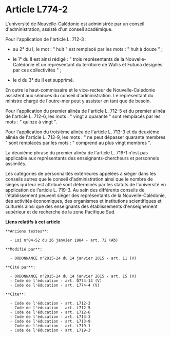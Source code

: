 # Article L774-2

L'université de Nouvelle-Calédonie est administrée par un conseil d'administration, assisté d'un conseil académique. 

Pour l'application de l'article L. 712-3 :

- au 2° du I, le mot : " huit " est remplacé par les mots : " huit à douze " ;

- le 1° du II est ainsi rédigé : " trois représentants de la Nouvelle-Calédonie et un représentant du territoire de Wallis et
Futuna désignés par ces collectivités " ;

- le d du 3° du II est supprimé. 

En outre le haut-commissaire et le vice-recteur de Nouvelle-Calédonie assistent aux séances du conseil d'administration. Le
représentant du ministre chargé de l'outre-mer peut y assister en tant que de besoin. 

Pour l'application du premier alinéa de l'article L. 712-5 et du premier alinéa de l'article L. 712-6, les mots : " vingt à
quarante " sont remplacés par les mots : " quinze à vingt ". 

Pour l'application du troisième alinéa de l'article L. 713-3 et du deuxième alinéa de l'article L. 713-9, les mots : " ne
peut dépasser quarante membres " sont remplacés par les mots : " comprend au plus vingt membres ". 

La deuxième phrase du premier alinéa de l'article L. 719-1 n'est pas applicable aux représentants des enseignants-chercheurs
et personnels assimilés. 

Les catégories de personnalités extérieures appelées à siéger dans les conseils autres que le conseil d'administration ainsi
que le nombre de sièges qui leur est attribué sont déterminés par les statuts de l'université en application de l'article L.
719-3. Au sein des différents conseils de l'établissement peuvent siéger des représentants de la Nouvelle-Calédonie, des
activités économiques, des organismes et institutions scientifiques et culturels ainsi que des enseignants des établissements
d'enseignement supérieur et de recherche de la zone Pacifique Sud.

**Liens relatifs à cet article**

	**Anciens textes**:

	  - Loi n°84-52 du 26 janvier 1984 - art. 72 (Ab)

	**Modifié par**:

	  - ORDONNANCE n°2015-24 du 14 janvier 2015 - art. 11 (V)

	**Cité par**:

	  - ORDONNANCE n°2015-24 du 14 janvier 2015 - art. 15 (V)
	  - Code de l'éducation - art. D774-14 (V)
	  - Code de l'éducation - art. L774-4 (V)

	**Cite**:

	  - Code de l'éducation - art. L712-3
	  - Code de l'éducation - art. L712-5
	  - Code de l'éducation - art. L712-6
	  - Code de l'éducation - art. L713-3
	  - Code de l'éducation - art. L713-9
	  - Code de l'éducation - art. L719-1
	  - Code de l'éducation - art. L719-3
